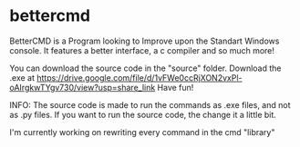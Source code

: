 # bettercmd

BetterCMD is a Program looking to Improve upon the Standart Windows console.
It features a better interface, a c compiler and so much more!

You can download the source code in the "source" folder.
Download the .exe at https://drive.google.com/file/d/1vFWe0ccRjXON2vxPl-oAIrgkwTYgv730/view?usp=share_link
Have fun!

INFO: The source code is made to run the commands as .exe files, and not as .py files. If you want to run the source code, the change it a little bit.

I'm currently working on rewriting every command in the cmd "library"
